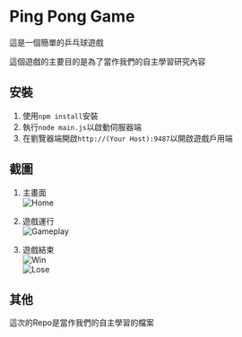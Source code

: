 # Ping Pong Game
這是一個簡單的乒乓球遊戲

這個遊戲的主要目的是為了當作我們的自主學習研究內容

## 安裝

 1. 使用`npm install`安裝
 2. 執行`node main.js`以啟動伺服器端
 3. 在劉覽器端開啟`http://(Your Host):9487`以開啟遊戲戶用端

## 截圖

 1. 主畫面  
 ![Home](https://cdn.discordapp.com/attachments/964148338607927426/967223371089707088/unknown.png)

 2. 遊戲運行  
 ![Gameplay](https://cdn.discordapp.com/attachments/964148338607927426/967223692448890910/unknown.png)

 3. 遊戲結束  
 ![Win](https://cdn.discordapp.com/attachments/964148338607927426/967223717270786109/unknown.png)  
 ![Lose](https://cdn.discordapp.com/attachments/964148338607927426/967223956128030720/unknown.png)

## 其他
這次的Repo是當作我們的自主學習的檔案